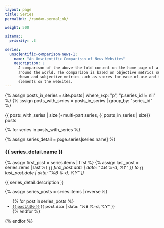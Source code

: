 ```yaml
---
layout: page
title: Series
permalink: /random-permalink/

weight: 500

sitemap:
  priority: .6

series:
  unscientific-comparison-news-1:
    name: "An Unscientific Comparison of News Websites"
    description: |
      A comparison of the above-the-fold content on the home page of a dozen news websites from
      around the world. The comparison is based on objective metrics such as number of articles
      shown and subjective metrics such as scores for ease-of-use and the number of distracting
      elements on the websites.
---
```


{% assign posts_in_series = site.posts | where_exp: "p", "p.series_id != nil" %}
{% assign posts_with_series = posts_in_series | group_by: "series_id" %}

<p>

{{ posts_with_series | size }} multi-part series, {{ posts_in_series | size}} posts

</p>

{% for series in posts_with_series %}

{% assign series_detail = page.series[series.name] %}

### {{ series_detail.name }}

{% assign first_post = series.items | first %}
{% assign last_post = series.items | last %}
<i><span class="date">{{ first_post.date | date: "%B %-d, %Y"  }}</span>
to
<span class="date">{{ last_post.date | date: "%B %-d, %Y"  }}</span></i>


{{ series_detail.description }}

{% assign series_posts = series.items | reverse %}

<ul>
{% for post in series_posts %}
<li>
<a href="{{ post.url }}">{{ post.title }}</a>
<span class="date">{{ post.date | date: "%B %-d, %Y"  }}</span>
</li>
{% endfor %}
</ul>

{% endfor %}
